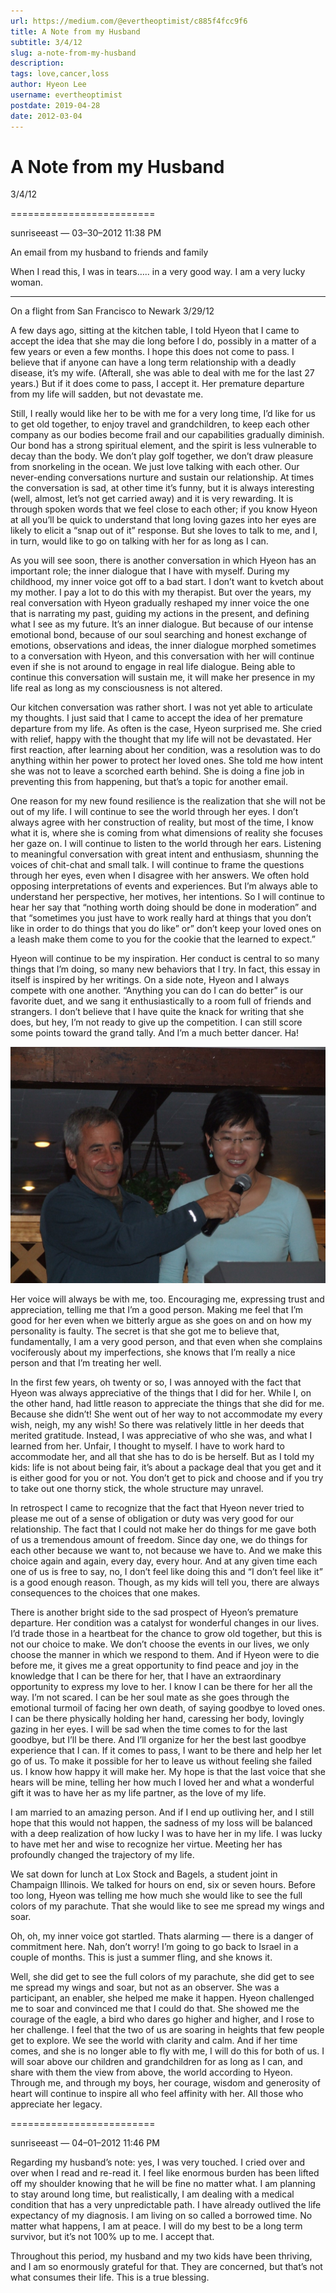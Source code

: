 ```yaml
---
url: https://medium.com/@evertheoptimist/c885f4fcc9f6
title: A Note from my Husband
subtitle: 3/4/12
slug: a-note-from-my-husband
description: 
tags: love,cancer,loss
author: Hyeon Lee
username: evertheoptimist
postdate: 2019-04-28
date: 2012-03-04
---
```


# A Note from my Husband

3/4/12

=========================

sunriseeast — 03–30–2012 11:38 PM

An email from my husband to friends and family

When I read this, I was in tears….. in a very good way. I am a very lucky woman.

**************************

On a flight from San Francisco to Newark 3/29/12

A few days ago, sitting at the kitchen table, I told Hyeon that I came to accept the idea that she may die long before I do, possibly in a matter of a few years or even a few months. I hope this does not come to pass. I believe that if anyone can have a long term relationship with a deadly disease, it’s my wife. (Afterall, she was able to deal with me for the last 27 years.) But if it does come to pass, I accept it. Her premature departure from my life will sadden, but not devastate me.

Still, I really would like her to be with me for a very long time, I’d like for us to get old together, to enjoy travel and grandchildren, to keep each other company as our bodies become frail and our capabilities gradually diminish. Our bond has a strong spiritual element, and the spirit is less vulnerable to decay than the body. We don’t play golf together, we don’t draw pleasure from snorkeling in the ocean. We just love talking with each other. Our never-ending conversations nurture and sustain our relationship. At times the conversation is sad, at other time it’s funny, but it is always interesting (well, almost, let’s not get carried away) and it is very rewarding. It is through spoken words that we feel close to each other; if you know Hyeon at all you’ll be quick to understand that long loving gazes into her eyes are likely to elicit a “snap out of it” response. But she loves to talk to me, and I, in turn, would like to go on talking with her for as long as I can.

As you will see soon, there is another conversation in which Hyeon has an important role; the inner dialogue that I have with myself. During my childhood, my inner voice got off to a bad start. I don’t want to kvetch about my mother. I pay a lot to do this with my therapist. But over the years, my real conversation with Hyeon gradually reshaped my inner voice the one that is narrating my past, guiding my actions in the present, and defining what I see as my future. It’s an inner dialogue. But because of our intense emotional bond, because of our soul searching and honest exchange of emotions, observations and ideas, the inner dialogue morphed sometimes to a conversation with Hyeon, and this conversation with her will continue even if she is not around to engage in real life dialogue. Being able to continue this conversation will sustain me, it will make her presence in my life real as long as my consciousness is not altered.

Our kitchen conversation was rather short. I was not yet able to articulate my thoughts. I just said that I came to accept the idea of her premature departure from my life. As often is the case, Hyeon surprised me. She cried with relief, happy with the thought that my life will not be devastated. Her first reaction, after learning about her condition, was a resolution was to do anything within her power to protect her loved ones. She told me how intent she was not to leave a scorched earth behind. She is doing a fine job in preventing this from happening, but that’s a topic for another email.

One reason for my new found resilience is the realization that she will not be out of my life. I will continue to see the world through her eyes. I don’t always agree with her construction of reality, but most of the time, I know what it is, where she is coming from what dimensions of reality she focuses her gaze on. I will continue to listen to the world through her ears. Listening to meaningful conversation with great intent and enthusiasm, shunning the voices of chit-chat and small talk. I will continue to frame the questions through her eyes, even when I disagree with her answers. We often hold opposing interpretations of events and experiences. But I’m always able to understand her perspective, her motives, her intentions. So I will continue to hear her say that “nothing worth doing should be done in moderation” and that “sometimes you just have to work really hard at things that you don’t like in order to do things that you do like” or” don’t keep your loved ones on a leash make them come to you for the cookie that the learned to expect.”

Hyeon will continue to be my inspiration. Her conduct is central to so many things that I’m doing, so many new behaviors that I try. In fact, this essay in itself is inspired by her writings. On a side note, Hyeon and I always compete with one another. “Anything you can do I can do better” is our favorite duet, and we sang it enthusiastically to a room full of friends and strangers. I don’t believe that I have quite the knack for writing that she does, but hey, I’m not ready to give up the competition. I can still score some points toward the grand tally. And I’m a much better dancer. Ha!

![Singing “Anything You Can Do”](./assets/1*ZC2VMwDj4jJAsB1CyADOoA.png)

Her voice will always be with me, too. Encouraging me, expressing trust and appreciation, telling me that I’m a good person. Making me feel that I’m good for her even when we bitterly argue as she goes on and on how my personality is faulty. The secret is that she got me to believe that, fundamentally, I am a very good person, and that even when she complains vociferously about my imperfections, she knows that I’m really a nice person and that I’m treating her well.

In the first few years, oh twenty or so, I was annoyed with the fact that Hyeon was always appreciative of the things that I did for her. While I, on the other hand, had little reason to appreciate the things that she did for me. Because she didn’t! She went out of her way to not accommodate my every wish, neigh, my any wish! So there was relatively little in her deeds that merited gratitude. Instead, I was appreciative of who she was, and what I learned from her. Unfair, I thought to myself. I have to work hard to accommodate her, and all that she has to do is be herself. But as I told my kids: life is not about being fair, it’s about a package deal that you get and it is either good for you or not. You don’t get to pick and choose and if you try to take out one thorny stick, the whole structure may unravel.

In retrospect I came to recognize that the fact that Hyeon never tried to please me out of a sense of obligation or duty was very good for our relationship. The fact that I could not make her do things for me gave both of us a tremendous amount of freedom. Since day one, we do things for each other because we want to, not because we have to. And we make this choice again and again, every day, every hour. And at any given time each one of us is free to say, no, I don’t feel like doing this and “I don’t feel like it” is a good enough reason. Though, as my kids will tell you, there are always consequences to the choices that one makes.

There is another bright side to the sad prospect of Hyeon’s premature departure. Her condition was a catalyst for wonderful changes in our lives. I’d trade those in a heartbeat for the chance to grow old together, but this is not our choice to make. We don’t choose the events in our lives, we only choose the manner in which we respond to them. And if Hyeon were to die before me, it gives me a great opportunity to find peace and joy in the knowledge that I can be there for her, that I have an extraordinary opportunity to express my love to her. I know I can be there for her all the way. I’m not scared. I can be her soul mate as she goes through the emotional turmoil of facing her own death, of saying goodbye to loved ones. I can be there physically holding her hand, caressing her body, lovingly gazing in her eyes. I will be sad when the time comes to for the last goodbye, but I’ll be there. And I’ll organize for her the best last goodbye experience that I can. If it comes to pass, I want to be there and help her let go of us. To make it possible for her to leave us without feeling she failed us. I know how happy it will make her. My hope is that the last voice that she hears will be mine, telling her how much I loved her and what a wonderful gift it was to have her as my life partner, as the love of my life.

I am married to an amazing person. And if I end up outliving her, and I still hope that this would not happen, the sadness of my loss will be balanced with a deep realization of how lucky I was to have her in my life. I was lucky to have met her and wise to recognize her virtue. Meeting her has profoundly changed the trajectory of my life.

We sat down for lunch at Lox Stock and Bagels, a student joint in Champaign Illinois. We talked for hours on end, six or seven hours. Before too long, Hyeon was telling me how much she would like to see the full colors of my parachute. That she would like to see me spread my wings and soar.

Oh, oh, my inner voice got startled. Thats alarming — there is a danger of commitment here. Nah, don’t worry! I’m going to go back to Israel in a couple of months. This is just a summer fling, and she knows it.

Well, she did get to see the full colors of my parachute, she did get to see me spread my wings and soar, but not as an observer. She was a participant, an enabler, she helped me make it happen. Hyeon challenged me to soar and convinced me that I could do that. She showed me the courage of the eagle, a bird who dares go higher and higher, and I rose to her challenge. I feel that the two of us are soaring in heights that few people get to explore. We see the world with clarity and calm. And if her time comes, and she is no longer able to fly with me, I will do this for both of us. I will soar above our children and grandchildren for as long as I can, and share with them the view from above, the world according to Hyeon. Through me, and through my boys, her courage, wisdom and generosity of heart will continue to inspire all who feel affinity with her. All those who appreciate her legacy.

=========================

sunriseeast — 04–01–2012 11:46 PM

Regarding my husband’s note: yes, I was very touched. I cried over and over when I read and re-read it. I feel like enormous burden has been lifted off my shoulder knowing that he will be fine no matter what. I am planning to stay around long time, but realistically, I am dealing with a medical condition that has a very unpredictable path. I have already outlived the life expectancy of my diagnosis. I am living on so called a borrowed time. No matter what happens, I am at peace. I will do my best to be a long term survivor, but it’s not 100% up to me. I accept that.

Throughout this period, my husband and my two kids have been thriving, and I am so enormously grateful for that. They are concerned, but that’s not what consumes their life. This is a true blessing.
